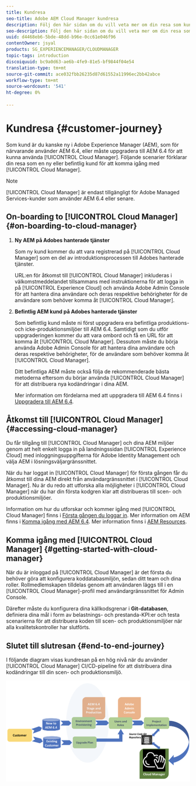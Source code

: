 ```yaml
---
title: Kundresa
seo-title: Adobe AEM Cloud Manager kundresa
description: Följ den här sidan om du vill veta mer om din resa som kund för att komma igång med Cloud Manager.
seo-description: Följ den här sidan om du vill veta mer om din resa som kund för att komma igång med Adobe AEM Cloud Manager.
uuid: d4468eb6-5bde-48dd-b96e-0cc61e046f96
contentOwner: jsyal
products: SG_EXPERIENCEMANAGER/CLOUDMANAGER
topic-tags: introduction
discoiquuid: bc9a0d63-ae6b-4fe9-81e5-bf9844f04e54
translation-type: tm+mt
source-git-commit: ace032fbb26235d87d61552a11996ec2bb42abce
workflow-type: tm+mt
source-wordcount: '541'
ht-degree: 0%

---
```



# Kundresa {#customer-journey}

Som kund är du kanske ny i Adobe Experience Manager (AEM), som för närvarande använder AEM 6.4, eller måste uppgradera till AEM 6.4 för att kunna använda [!UICONTROL Cloud Manager]. Följande scenarier förklarar din resa som en ny eller befintlig kund för att komma igång med [!UICONTROL Cloud Manager].

>[!NOTE]
>
>[!UICONTROL Cloud Manager] är endast tillgängligt för Adobe Managed Services-kunder som använder AEM 6.4 eller senare.

## On-boarding to [!UICONTROL Cloud Manager]{#on-boarding-to-cloud-manager}

1. **Ny AEM på Adobes hanterade tjänster**

   Som ny kund kommer du att vara registrerad på [!UICONTROL Cloud Manager] som en del av introduktionsprocessen till Adobes hanterade tjänster.

   URL:en för åtkomst till [!UICONTROL Cloud Manager] inkluderas i välkomstmeddelandet tillsammans med instruktionerna för att logga in på [!UICONTROL Experience Cloud] och använda Adobe Admin Console för att hantera dina användare och deras respektive behörigheter för de användare som behöver komma åt [!UICONTROL Cloud Manager].

1. **Befintlig AEM kund på Adobes hanterade tjänster**

   Som befintlig kund måste ni först uppgradera era befintliga produktions- och icke-produktionsmiljöer till AEM 6.4. Samtidigt som du utför uppgraderingen kommer du att vara ombord och få en URL för att komma åt [!UICONTROL Cloud Manager]. Dessutom måste du börja använda Adobe Admin Console för att hantera dina användare och deras respektive behörigheter, för de användare som behöver komma åt [!UICONTROL Cloud Manager].

   Ditt befintliga AEM måste också följa de rekommenderade bästa metoderna eftersom du börjar använda [!UICONTROL Cloud Manager] för att distribuera nya kodändringar i dina AEM.

   Mer information om fördelarna med att uppgradera till AEM 6.4 finns i [Uppgradera till AEM 6.4](https://helpx.adobe.com/experience-manager/6-4/sites/deploying/using/upgrade.html).

## Åtkomst till [!UICONTROL Cloud Manager] {#accessing-cloud-manager}

Du får tillgång till [!UICONTROL Cloud Manager] och dina AEM miljöer genom att helt enkelt logga in på landningssidan [!UICONTROL Experience Cloud] med inloggningsuppgifterna för Adobe Identity Management och välja AEM i lösningsväljargränssnittet.

När du har loggat in [!UICONTROL Cloud Manager] för första gången får du åtkomst till dina AEM direkt från användargränssnittet i [!UICONTROL Cloud Manager]. Nu är du redo att utforska alla möjligheter i [!UICONTROL Cloud Manager] när du har din första kodgren klar att distribueras till scen- och produktionsmiljöer.

Information om hur du utforskar och kommer igång med [!UICONTROL Cloud Manager] finns i [Första gången du loggar in](first-time-login.md). Mer information om AEM finns i [Komma igång med AEM 6.4](https://helpx.adobe.com/experience-manager/6-4/sites/deploying/using/deploy.html). Mer information finns i [AEM Resources](https://www.adobe.com/marketing-cloud/experience-manager/resources.html?promoid=759X6WV8&amp;mv=other).

## Komma igång med [!UICONTROL Cloud Manager] {#getting-started-with-cloud-manager}

När du är inloggad på [!UICONTROL Cloud Manager] är det första du behöver göra att konfigurera koddatabasmiljön, sedan ditt team och dina roller. Rollmedlemskapen tilldelas genom att användaren läggs till i en [!UICONTROL Cloud Manager]-profil med användargränssnittet för Admin Console.

Därefter måste du konfigurera dina källkodsgrenar i **Git-databasen**, definiera dina mål i form av belastnings- och prestanda-KPI:er och testa scenarierna för att distribuera koden till scen- och produktionsmiljöer när alla kvalitetskontroller har slutförts.

## Slutet till slutresan {#end-to-end-journey}

I följande diagram visas kundresan på en hög nivå när du använder [!UICONTROL Cloud Manager] CI/CD-pipeline för att distribuera dina kodändringar till din scen- och produktionsmiljö.

![](assets/screen_shot_2018-05-15at124004pm.png)

